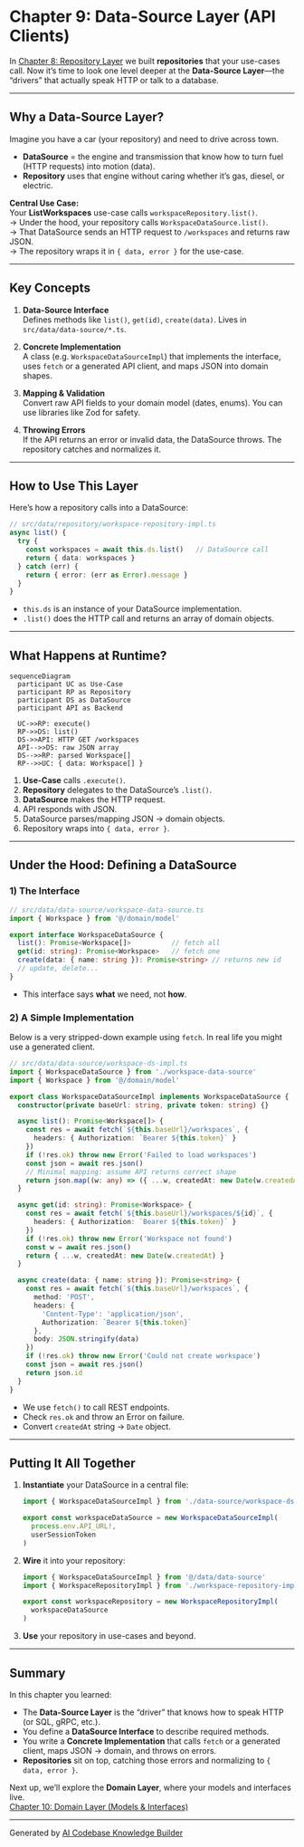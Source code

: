 # Chapter 9: Data-Source Layer (API Clients)

In [Chapter 8: Repository Layer](08_repository_layer_.md) we built **repositories** that your use-cases call. Now it’s time to look one level deeper at the **Data-Source Layer**—the “drivers” that actually speak HTTP or talk to a database.

---

## Why a Data-Source Layer?

Imagine you have a car (your repository) and need to drive across town.  
- **DataSource** = the engine and transmission that know how to turn fuel (HTTP requests) into motion (data).  
- **Repository** uses that engine without caring whether it’s gas, diesel, or electric.

**Central Use Case:**  
Your **ListWorkspaces** use-case calls `workspaceRepository.list()`.  
  → Under the hood, your repository calls `WorkspaceDataSource.list()`.  
  → That DataSource sends an HTTP request to `/workspaces` and returns raw JSON.  
  → The repository wraps it in `{ data, error }` for the use-case.

---

## Key Concepts

1. **Data-Source Interface**  
   Defines methods like `list()`, `get(id)`, `create(data)`. Lives in `src/data/data-source/*.ts`.

2. **Concrete Implementation**  
   A class (e.g. `WorkspaceDataSourceImpl`) that implements the interface, uses `fetch` or a generated API client, and maps JSON into domain shapes.

3. **Mapping & Validation**  
   Convert raw API fields to your domain model (dates, enums). You can use libraries like Zod for safety.

4. **Throwing Errors**  
   If the API returns an error or invalid data, the DataSource throws. The repository catches and normalizes it.

---

## How to Use This Layer

Here’s how a repository calls into a DataSource:

```ts
// src/data/repository/workspace-repository-impl.ts
async list() {
  try {
    const workspaces = await this.ds.list()   // DataSource call
    return { data: workspaces }
  } catch (err) {
    return { error: (err as Error).message }
  }
}
```

- `this.ds` is an instance of your DataSource implementation.  
- `.list()` does the HTTP call and returns an array of domain objects.

---

## What Happens at Runtime?

```mermaid
sequenceDiagram
  participant UC as Use-Case
  participant RP as Repository
  participant DS as DataSource
  participant API as Backend

  UC->>RP: execute()
  RP->>DS: list()
  DS->>API: HTTP GET /workspaces
  API-->>DS: raw JSON array
  DS-->>RP: parsed Workspace[]
  RP-->>UC: { data: Workspace[] }
```

1. **Use-Case** calls `.execute()`.  
2. **Repository** delegates to the DataSource’s `.list()`.  
3. **DataSource** makes the HTTP request.  
4. API responds with JSON.  
5. DataSource parses/mapping JSON → domain objects.  
6. Repository wraps into `{ data, error }`.

---

## Under the Hood: Defining a DataSource

### 1) The Interface

```ts
// src/data/data-source/workspace-data-source.ts
import { Workspace } from '@/domain/model'

export interface WorkspaceDataSource {
  list(): Promise<Workspace[]>          // fetch all
  get(id: string): Promise<Workspace>   // fetch one
  create(data: { name: string }): Promise<string> // returns new id
  // update, delete...
}
```

- This interface says **what** we need, not **how**.

### 2) A Simple Implementation

Below is a very stripped-down example using `fetch`. In real life you might use a generated client.

```ts
// src/data/data-source/workspace-ds-impl.ts
import { WorkspaceDataSource } from './workspace-data-source'
import { Workspace } from '@/domain/model'

export class WorkspaceDataSourceImpl implements WorkspaceDataSource {
  constructor(private baseUrl: string, private token: string) {}

  async list(): Promise<Workspace[]> {
    const res = await fetch(`${this.baseUrl}/workspaces`, {
      headers: { Authorization: `Bearer ${this.token}` }
    })
    if (!res.ok) throw new Error('Failed to load workspaces')
    const json = await res.json()
    // Minimal mapping: assume API returns correct shape
    return json.map((w: any) => ({ ...w, createdAt: new Date(w.createdAt) }))
  }

  async get(id: string): Promise<Workspace> {
    const res = await fetch(`${this.baseUrl}/workspaces/${id}`, {
      headers: { Authorization: `Bearer ${this.token}` }
    })
    if (!res.ok) throw new Error('Workspace not found')
    const w = await res.json()
    return { ...w, createdAt: new Date(w.createdAt) }
  }

  async create(data: { name: string }): Promise<string> {
    const res = await fetch(`${this.baseUrl}/workspaces`, {
      method: 'POST',
      headers: {
        'Content-Type': 'application/json',
        Authorization: `Bearer ${this.token}`
      },
      body: JSON.stringify(data)
    })
    if (!res.ok) throw new Error('Could not create workspace')
    const json = await res.json()
    return json.id
  }
}
```

- We use `fetch()` to call REST endpoints.  
- Check `res.ok` and throw an Error on failure.  
- Convert `createdAt` string → `Date` object.

---

## Putting It All Together

1. **Instantiate** your DataSource in a central file:
   ```ts
   import { WorkspaceDataSourceImpl } from './data-source/workspace-ds-impl'

   export const workspaceDataSource = new WorkspaceDataSourceImpl(
     process.env.API_URL!,
     userSessionToken
   )
   ```
2. **Wire** it into your repository:
   ```ts
   import { WorkspaceDataSourceImpl } from '@/data/data-source'
   import { WorkspaceRepositoryImpl } from './workspace-repository-impl'

   export const workspaceRepository = new WorkspaceRepositoryImpl(
     workspaceDataSource
   )
   ```
3. **Use** your repository in use-cases and beyond.

---

## Summary

In this chapter you learned:

- The **Data-Source Layer** is the “driver” that knows how to speak HTTP (or SQL, gRPC, etc.).  
- You define a **DataSource Interface** to describe required methods.  
- You write a **Concrete Implementation** that calls `fetch` or a generated client, maps JSON → domain, and throws on errors.  
- **Repositories** sit on top, catching those errors and normalizing to `{ data, error }`.

Next up, we’ll explore the **Domain Layer**, where your models and interfaces live.  
[Chapter 10: Domain Layer (Models & Interfaces)](10_domain_layer__models___interfaces__.md)

---

Generated by [AI Codebase Knowledge Builder](https://github.com/The-Pocket/Tutorial-Codebase-Knowledge)